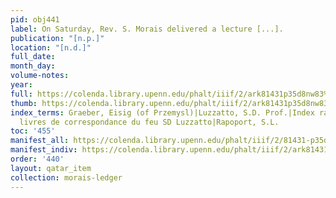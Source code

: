 ```yaml
---
pid: obj441
label: On Saturday, Rev. S. Morais delivered a lecture [...].
publication: "[n.p.]"
location: "[n.d.]"
full_date:
month_day:
volume-notes:
year:
full: https://colenda.library.upenn.edu/phalt/iiif/2/ark81431p35d8nw83%2FSHA256E-s7213659--b73229472850320458622be085bd6f8249a80d69c7c86063f5299be8783c0624.jpeg/full/3500,/0/default.jpg
thumb: https://colenda.library.upenn.edu/phalt/iiif/2/ark81431p35d8nw83%2FSHA256E-s7213659--b73229472850320458622be085bd6f8249a80d69c7c86063f5299be8783c0624.jpeg/full/!200,200/0/default.jpg
index_terms: Graeber, Eisig (of Przemysl)|Luzzatto, S.D. Prof.|Index raison?e des
  livres de correspondance du feu SD Luzzatto|Rapoport, S.L.
toc: '455'
manifest_all: https://colenda.library.upenn.edu/phalt/iiif/2/81431-p35d8nw83/manifest
manifest_indiv: https://colenda.library.upenn.edu/phalt/iiif/2/ark81431p35d8nw83%2FSHA256E-s7213659--b73229472850320458622be085bd6f8249a80d69c7c86063f5299be8783c0624.jpeg
order: '440'
layout: qatar_item
collection: morais-ledger
---
```

